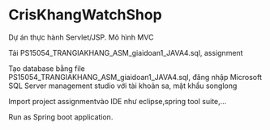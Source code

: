 # CrisKhangWatchShop
Dự án thực hành Servlet/JSP. Mô hình MVC

Tải PS15054_TRANGIAKHANG_ASM_giaidoan1_JAVA4.sql, assignment

Tạo database bằng file PS15054_TRANGIAKHANG_ASM_giaidoan1_JAVA4.sql, đăng nhập Microsoft SQL Server management studio với tài khoản sa, mật khẩu songlong

Import project assignmentvào IDE như eclipse,spring tool suite,...

Run as Spring boot application.
